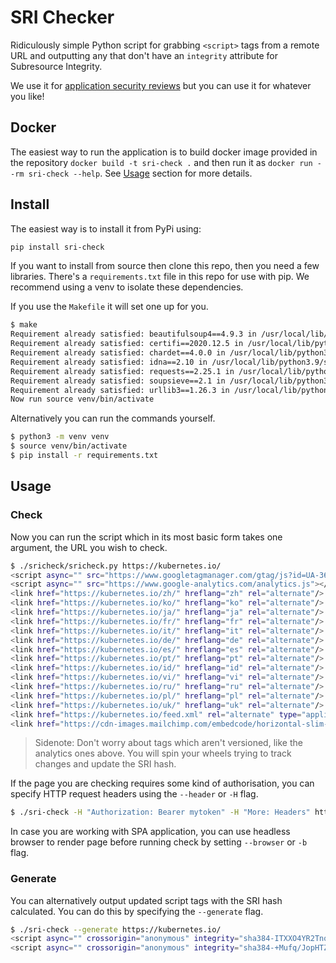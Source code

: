 # SRI Checker

Ridiculously simple Python script for grabbing `<script>` tags from a remote URL and outputting any that don't have an `integrity` attribute for Subresource Integrity.

We use it for <a href="https://www.4armed.com/assess/penetration-testing/">application security reviews</a> but you can use it for whatever you like!

## Docker
The easiest way to run the application is to build docker image provided in the repository `docker build -t sri-check .` and then run it as `docker run --rm sri-check --help`. See [Usage](#usage) section for more details.

## Install

The easiest way is to install it from PyPi using:

```bash
pip install sri-check
```

If you want to install from source then clone this repo, then you need a few libraries. There's a `requirements.txt` file in this repo for use with pip. We recommend using a venv to isolate these dependencies.

If you use the `Makefile` it will set one up for you.

```bash
$ make
Requirement already satisfied: beautifulsoup4==4.9.3 in /usr/local/lib/python3.9/site-packages (from -r requirements.txt (line 1)) (4.9.3)
Requirement already satisfied: certifi==2020.12.5 in /usr/local/lib/python3.9/site-packages (from -r requirements.txt (line 2)) (2020.12.5)
Requirement already satisfied: chardet==4.0.0 in /usr/local/lib/python3.9/site-packages (from -r requirements.txt (line 3)) (4.0.0)
Requirement already satisfied: idna==2.10 in /usr/local/lib/python3.9/site-packages (from -r requirements.txt (line 4)) (2.10)
Requirement already satisfied: requests==2.25.1 in /usr/local/lib/python3.9/site-packages (from -r requirements.txt (line 5)) (2.25.1)
Requirement already satisfied: soupsieve==2.1 in /usr/local/lib/python3.9/site-packages (from -r requirements.txt (line 6)) (2.1)
Requirement already satisfied: urllib3==1.26.3 in /usr/local/lib/python3.9/site-packages (from -r requirements.txt (line 7)) (1.26.3)
Now run source venv/bin/activate
```

Alternatively you can run the commands yourself.

```bash
$ python3 -m venv venv
$ source venv/bin/activate
$ pip install -r requirements.txt
```

## Usage

### Check

Now you can run the script which in its most basic form takes one argument, the URL you wish to check.

```bash
$ ./sricheck/sricheck.py https://kubernetes.io/
<script async="" src="https://www.googletagmanager.com/gtag/js?id=UA-36037335-10"></script>
<script async="" src="https://www.google-analytics.com/analytics.js"></script>
<link href="https://kubernetes.io/zh/" hreflang="zh" rel="alternate"/>
<link href="https://kubernetes.io/ko/" hreflang="ko" rel="alternate"/>
<link href="https://kubernetes.io/ja/" hreflang="ja" rel="alternate"/>
<link href="https://kubernetes.io/fr/" hreflang="fr" rel="alternate"/>
<link href="https://kubernetes.io/it/" hreflang="it" rel="alternate"/>
<link href="https://kubernetes.io/de/" hreflang="de" rel="alternate"/>
<link href="https://kubernetes.io/es/" hreflang="es" rel="alternate"/>
<link href="https://kubernetes.io/pt/" hreflang="pt" rel="alternate"/>
<link href="https://kubernetes.io/id/" hreflang="id" rel="alternate"/>
<link href="https://kubernetes.io/vi/" hreflang="vi" rel="alternate"/>
<link href="https://kubernetes.io/ru/" hreflang="ru" rel="alternate"/>
<link href="https://kubernetes.io/pl/" hreflang="pl" rel="alternate"/>
<link href="https://kubernetes.io/uk/" hreflang="uk" rel="alternate"/>
<link href="https://kubernetes.io/feed.xml" rel="alternate" type="application/rss+xml"/>
<link href="https://cdn-images.mailchimp.com/embedcode/horizontal-slim-10_7.css" rel="stylesheet" type="text/css"/>
```

> Sidenote: Don't worry about tags which aren't versioned, like the analytics ones above. You will spin your wheels trying to track changes and update the SRI hash.

If the page you are checking requires some kind of authorisation, you can specify HTTP request headers using the `--header` or `-H` flag.

```bash
$ ./sri-check -H "Authorization: Bearer mytoken" -H "More: Headers" https://kubernetes.io/
```

In case you are working with SPA application, you can use headless browser to render page before running check by setting `--browser` or `-b` flag.

### Generate

You can alternatively output updated script tags with the SRI hash calculated. You can do this by specifying the `--generate` flag.

```bash
$ ./sri-check --generate https://kubernetes.io/
<script async="" crossorigin="anonymous" integrity="sha384-ITXXO4YR2TnoUD5vtyrbRhklkt/Q9hFZILlBvnQfLCe4dFJzAofF5sflCksWtNRa" src="https://www.googletagmanager.com/gtag/js?id=UA-36037335-10"></script>
<script async="" crossorigin="anonymous" integrity="sha384-+Mufq/JopHTZLYFkTpT8TA9y0zY/A/VflmpyMsbjcGbcyUbfudhn5Et/w6EIFhoo" src="https://www.google-analytics.com/analytics.js"></script>
```
